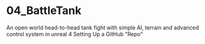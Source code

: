# 04_BattleTank
An open world head-to-head tank fight with simple AI, terrain and advanced control system in unreal 4
Setting Up a GitHub "Repo"
